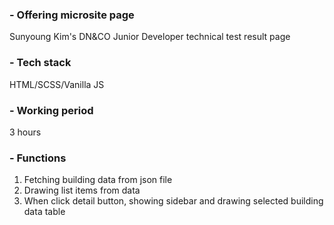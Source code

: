### - Offering microsite page

Sunyoung Kim's DN&CO Junior Developer technical test result page

### - Tech stack

HTML/SCSS/Vanilla JS

### - Working period

3 hours

### - Functions

1. Fetching building data from json file
2. Drawing list items from data
3. When click detail button, showing sidebar and drawing selected building data table
